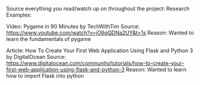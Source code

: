 Source everything you read/watch up on throughout the project:
Research Examples:

Video: Pygame in 90 Minutes by TechWithTim
Source: https://www.youtube.com/watch?v=jO6qQDNa2UY&t=1s
Reason: Wanted to learn the fundamentals of pygame

Article: How To Create Your First Web Application Using Flask and Python 3 by DigitalOcean
Source: https://www.digitalocean.com/community/tutorials/how-to-create-your-first-web-application-using-flask-and-python-3 
Reason: Wanted to learn how to import Flask into python

